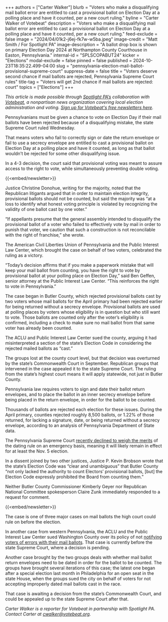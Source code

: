 +++
authors = ["Carter Walker"]
blurb = "Voters who make a disqualifying mail ballot error are entitled to cast a provisional ballot on Election Day at a polling place and have it counted, per a new court ruling."
byline = "Carter Walker of Votebeat"
description = "Voters who make a disqualifying mail ballot error are entitled to cast a provisional ballot on Election Day at a polling place and have it counted, per a new court ruling."
feed-exclude = false
image = "2024/04/01k2-j6ej-fk7w-w5ba.jpeg"
image-credit = "Matt Smith / For Spotlight PA"
image-description = "A ballot drop box is shown on primary Election Day 2024 at Northampton County Courthouse in Easton, Pennsylvania."
internal-id = "SPLSCOPABUT24"
kicker = "Elections"
modal-exclude = false
pinned = false
published = 2024-10-23T18:35:22.499-04:00
slug = "pennsylvania-election-mail-ballot-provisional-supreme-court"
suppress-date = false
title = "Voters deserve second chance if mail ballots are rejected, Pennsylvania Supreme Court rules"
title-tag = "Voters will get 2nd chance if mail ballots are rejected: court"
topics = ["Elections"]
+++

<em>This article is made possible through </em><a href="https://www.spotlightpa.org/"><em>Spotlight PA’s</em></a><em> collaboration with </em><a href="https://www.votebeat.org/"><em>Votebeat</em></a><em>, a nonpartisan news organization covering local election administration and voting. </em><a href="https://www.votebeat.org/newsletters/"><em>Sign up for Votebeat&#39;s free newsletters here</em></a><em>.</em>

Pennsylvanians must be given a chance to vote on Election Day if their mail ballots have been rejected because of a disqualifying mistake, the state Supreme Court ruled Wednesday.

That means voters who fail to correctly sign or date the return envelope or fail to use a secrecy envelope are entitled to cast a provisional ballot on Election Day at a polling place and have it counted, as long as that ballot wouldn’t be rejected for some other disqualifying issue.

In a 4-3 decision, the court said that provisional voting was meant to assure access to the right to vote, while simultaneously preventing double voting.

{{<embed/newsletter>}}

Justice Christine Donohue, writing for the majority, noted that the Republican litigants argued that in order to maintain election integrity, provisional ballots should not be counted, but said the majority was “at a loss to identify what honest voting principle is violated by recognizing the validity of one ballot cast by one voter.”

“If appellants presume that the general assembly intended to disqualify the provisional ballot of a voter who failed to effectively vote by mail in order to punish that voter, we caution that such a construction is not reconcilable with the right of franchise,” she wrote.

The American Civil Liberties Union of Pennsylvania and the Public Interest Law Center, which brought the case on behalf of two voters, celebrated the ruling as a victory.

“Today’s decision affirms that if you make a paperwork mistake that will keep your mail ballot from counting, you have the right to vote by provisional ballot at your polling place on Election Day,” said Ben Geffen, senior attorney at the Public Interest Law Center. “This reinforces the right to vote in Pennsylvania.”

The case began in Butler County, which rejected provisional ballots cast by two voters whose mail ballots for the April primary had been rejected earlier for being returned without a secrecy envelope. Provisional ballots are used at polling places by voters whose eligibility is in question but who still want to vote. Those ballots are counted only after the voter’s eligibility is confirmed, including a check to make sure no mail ballot from that same voter has already been counted.

The ACLU and Public Interest Law Center sued the county, arguing it had misinterpreted a section of the state’s Election Code in considering the rejected mailed ballots as “cast.”

The groups lost at the county court level, but that decision was overturned by the state’s Commonwealth Court in September. Republican groups that intervened in the case appealed it to the state Supreme Court. The ruling from the state’s highest court means it will apply statewide, not just in Butler County.

Pennsylvania law requires voters to sign and date their ballot return envelopes, and to place the ballot in an inner secrecy envelope before being placed in the return envelope, in order for the ballot to be counted.

Thousands of ballots are rejected each election for these issues. During the April primary, counties rejected roughly 8,500 ballots, or 1.22% of those returned, for lacking a signature, date, or being returned without a secrecy envelope, according to an analysis of Pennsylvania Department of State data.

The Pennsylvania Supreme Court <a href="https://www.votebeat.org/pennsylvania/2024/10/07/supreme-court-aclu-undated-mail-ballots-petitions-rnc-notice-cure/">recently declined to weigh the merits</a> of the dating rule on an emergency basis, meaning it will likely remain in effect for at least the Nov. 5 election.

In a dissent joined by two other justices, Justice P. Kevin Brobson wrote that the state’s Election Code was “clear and unambiguous” that Butler County “not only lacked the authority to count Electors’ provisional ballots, \[but\] the Election Code expressly prohibited the Board from counting them.”

Neither Butler County Commissioner Kimberly Geyer nor Republican National Committee spokesperson Claire Zunk immediately responded to a request for comment.

{{<embed/newsletter>}}

The case is one of three major cases on mail ballots the high court could rule on before the election.

In another case from western Pennsylvania, the ACLU and the Public Interest Law Center sued Washington County over its policy of not <a href="https://www.votebeat.org/pennsylvania/2024/09/24/mail-ballot-notice-cure-lawsuit-commonwealth-court-washington-county-aclu/">notifying voters of errors with their mail ballots</a>. That case is currently before the state Supreme Court, where a decision is pending.

Another case brought by the two groups deals with whether mail ballot return envelopes need to be dated in order for the ballot to be counted. The groups have brought several iterations of this case; the latest one began after a special election last month in Philadelphia for an open seat in the state House, when the groups sued the city on behalf of voters for not accepting improperly dated mail ballots cast in the race.

That case is awaiting a decision from the state’s Commonwealth Court, and could be appealed up to the state Supreme Court after that.

<em>Carter Walker is a reporter for Votebeat in partnership with Spotlight PA. Contact Carter at </em><a href="mailto:cwalker@votebeat.org"><em>cwalker@votebeat.org</em></a><em>.</em>

